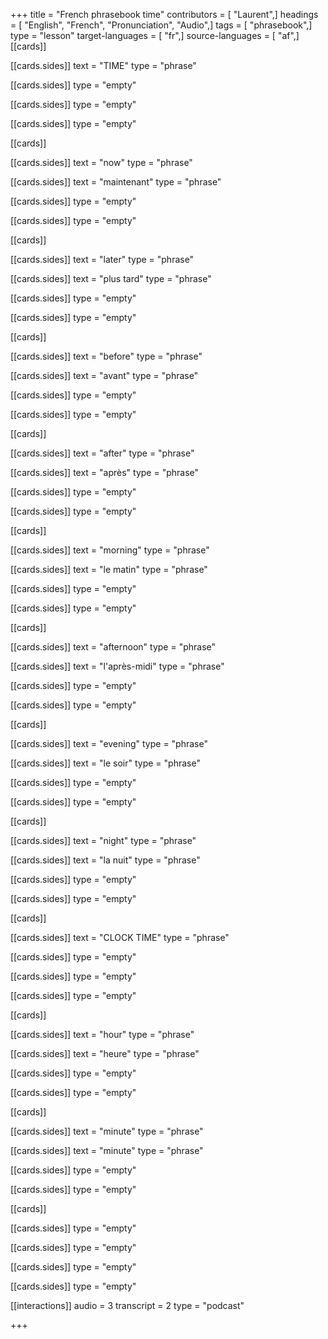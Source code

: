 +++
title = "French phrasebook time"
contributors = [ "Laurent",]
headings = [ "English", "French", "Pronunciation", "Audio",]
tags = [ "phrasebook",]
type = "lesson"
target-languages = [ "fr",]
source-languages = [ "af",]
[[cards]]

[[cards.sides]]
text = "TIME"
type = "phrase"

[[cards.sides]]
type = "empty"

[[cards.sides]]
type = "empty"

[[cards.sides]]
type = "empty"

[[cards]]

[[cards.sides]]
text = "now"
type = "phrase"

[[cards.sides]]
text = "maintenant"
type = "phrase"

[[cards.sides]]
type = "empty"

[[cards.sides]]
type = "empty"

[[cards]]

[[cards.sides]]
text = "later"
type = "phrase"

[[cards.sides]]
text = "plus tard"
type = "phrase"

[[cards.sides]]
type = "empty"

[[cards.sides]]
type = "empty"

[[cards]]

[[cards.sides]]
text = "before"
type = "phrase"

[[cards.sides]]
text = "avant"
type = "phrase"

[[cards.sides]]
type = "empty"

[[cards.sides]]
type = "empty"

[[cards]]

[[cards.sides]]
text = "after"
type = "phrase"

[[cards.sides]]
text = "après"
type = "phrase"

[[cards.sides]]
type = "empty"

[[cards.sides]]
type = "empty"

[[cards]]

[[cards.sides]]
text = "morning"
type = "phrase"

[[cards.sides]]
text = "le matin"
type = "phrase"

[[cards.sides]]
type = "empty"

[[cards.sides]]
type = "empty"

[[cards]]

[[cards.sides]]
text = "afternoon"
type = "phrase"

[[cards.sides]]
text = "l'après-midi"
type = "phrase"

[[cards.sides]]
type = "empty"

[[cards.sides]]
type = "empty"

[[cards]]

[[cards.sides]]
text = "evening"
type = "phrase"

[[cards.sides]]
text = "le soir"
type = "phrase"

[[cards.sides]]
type = "empty"

[[cards.sides]]
type = "empty"

[[cards]]

[[cards.sides]]
text = "night"
type = "phrase"

[[cards.sides]]
text = "la nuit"
type = "phrase"

[[cards.sides]]
type = "empty"

[[cards.sides]]
type = "empty"

[[cards]]

[[cards.sides]]
text = "CLOCK TIME"
type = "phrase"

[[cards.sides]]
type = "empty"

[[cards.sides]]
type = "empty"

[[cards.sides]]
type = "empty"

[[cards]]

[[cards.sides]]
text = "hour"
type = "phrase"

[[cards.sides]]
text = "heure"
type = "phrase"

[[cards.sides]]
type = "empty"

[[cards.sides]]
type = "empty"

[[cards]]

[[cards.sides]]
text = "minute"
type = "phrase"

[[cards.sides]]
text = "minute"
type = "phrase"

[[cards.sides]]
type = "empty"

[[cards.sides]]
type = "empty"

[[cards]]

[[cards.sides]]
type = "empty"

[[cards.sides]]
type = "empty"

[[cards.sides]]
type = "empty"

[[cards.sides]]
type = "empty"

[[interactions]]
audio = 3
transcript = 2
type = "podcast"

+++
